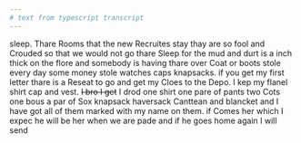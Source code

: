 ```yaml
---
# text from typescript transcript
---
```

sleep. Thare Rooms that the new Recruites stay thay are so fool and Crouded so that we would not go thare Sleep for the mud and durt is a inch thick on the flore and somebody is having thare over Coat or boots stole every day some money stole watches caps knapsacks. if you get my first letter thare is a Reseat to go and get my Cloes to the Depo. I kep my flanel shirt cap and vest. ~~I bro I get~~ I drod one shirt one pare of pants two Cots one bous a par of Sox knapsack haversack Canttean and blancket and I have got all of them marked with my name on them. if Comes her which I expec he will be her when we are pade and if he goes home again I will send